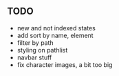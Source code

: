 ## TODO
- new and not indexed states
- add sort by name, element
- filter by path
- styling on pathlist
- navbar stuff
- fix character images, a bit too big
